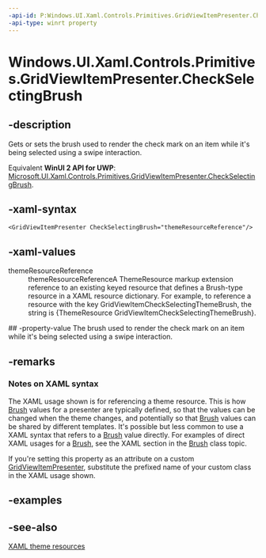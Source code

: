 ```yaml
---
-api-id: P:Windows.UI.Xaml.Controls.Primitives.GridViewItemPresenter.CheckSelectingBrush
-api-type: winrt property
---
```


<!-- Property syntax
public Windows.UI.Xaml.Media.Brush CheckSelectingBrush { get;  set; }
-->

# Windows.UI.Xaml.Controls.Primitives.GridViewItemPresenter.CheckSelectingBrush

## -description
Gets or sets the brush used to render the check mark on an item while it's being selected using a swipe interaction.

Equivalent **WinUI 2 API for UWP**: [Microsoft.UI.Xaml.Controls.Primitives.GridViewItemPresenter.CheckSelectingBrush](/windows/winui/api/microsoft.ui.xaml.controls.primitives.gridviewitempresenter.checkselectingbrush).

## -xaml-syntax
```xaml
<GridViewItemPresenter CheckSelectingBrush="themeResourceReference"/>

```


## -xaml-values
<dl><dt>themeResourceReference</dt><dd>themeResourceReferenceA ThemeResource markup extension reference to an existing keyed resource that defines a Brush-type resource in a XAML resource dictionary. For example, to reference a resource with the key GridViewItemCheckSelectingThemeBrush, the string is {ThemeResource GridViewItemCheckSelectingThemeBrush}.</dd>
</dl>
## -property-value
The brush used to render the check mark on an item while it's being selected using a swipe interaction.

## -remarks
### Notes on XAML syntax

The XAML usage shown is for referencing a theme resource. This is how [Brush](../windows.ui.xaml.media/brush.md) values for a presenter are typically defined, so that the values can be changed when the theme changes, and potentially so that [Brush](../windows.ui.xaml.media/brush.md) values can be shared by different templates. It's possible but less common to use a XAML syntax that refers to a [Brush](../windows.ui.xaml.media/brush.md) value directly. For examples of direct XAML usages for a [Brush](../windows.ui.xaml.media/brush.md), see the XAML section in the [Brush](../windows.ui.xaml.media/brush.md) class topic.

If you're setting this property as an attribute on a custom [GridViewItemPresenter](gridviewitempresenter.md), substitute the prefixed name of your custom class in the XAML usage shown.

## -examples

## -see-also
[XAML theme resources](/windows/uwp/controls-and-patterns/xaml-theme-resources)
